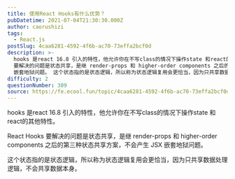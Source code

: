 ```yaml
---
title: 使用React Hooks有什么优势？
pubDatetime: 2021-07-04T21:30:30.000Z
author: caorushizi
tags:
  - React.js
postSlug: 4caa6281-4592-4f6b-ac70-73effa2bcf0d
description: >-
  hooks 是react 16.8 引入的特性，他允许你在不写class的情况下操作state 和react的其他特性。 React Hooks
  要解决的问题是状态共享，是继 render-props 和 higher-order components 之后的第三种状态共享方案，不会产生 JSX
  嵌套地狱问题。 这个状态指的是状态逻辑，所以称为状态逻辑复用会更恰当，因为只共享数据处理逻辑，不会共享
difficulty: 2
questionNumber: 309
source: https://fe.ecool.fun/topic/4caa6281-4592-4f6b-ac70-73effa2bcf0d
---
```


hooks 是react 16.8 引入的特性，他允许你在不写class的情况下操作state 和react的其他特性。

React Hooks 要解决的问题是状态共享，是继 render-props 和 higher-order components 之后的第三种状态共享方案，不会产生 JSX 嵌套地狱问题。

这个状态指的是状态逻辑，所以称为状态逻辑复用会更恰当，因为只共享数据处理逻辑，不会共享数据本身。



